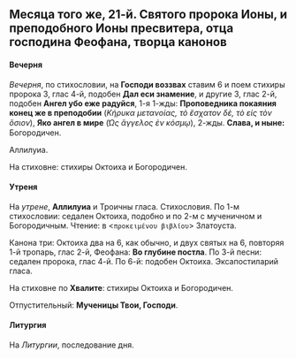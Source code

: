 
## Месяца того же, 21-й. Святого пророка Ионы, и преподобного Ионы пресвитера, отца господина Феофана, творца канонов  

#### Вечерня

*Вечерня*, по стихословии, на **Господи воззвах** ставим 6 и поем стихиры пророка 3, глас 4-й, 
подобен **Дал еси знамение**, и другие 3, глас 2-й, подобен **Ангел убо еже радуйся**, 1-я 1-жды: 
**Проповедника покаяния конец же в преподобии** (*Κήρυκα μετανοίας, τὸ ἔσχατον δὲ, τὸ εἰς τὸν ὅσιον*), 
**Яко ангел в мире** (*̔Ως ἄγγελος ἐν κόσμῳ*), 2-жды. **Слава, и ныне:** Богородичен. 

Аллилуиа. 

На стиховне: стихиры Октоиха и Богородичен. 

#### Утреня

На *утрене*, **Аллилуиа** и Троичны гласа. Стихословия. По 1-м стихословии: седален Октоиха, 
подобно и по 2-м с мученичном и Богородичным. Чтение: в <`προκειμένου βιβλίου`> Златоуста.

Канона три: Октоиха два на 6, как обычно, и двух святых на 6, повторяя 1-й тропарь, глас 2-й, 
Феофана: **Во глубине постла**. 
По 3-й песни: седален пророка, глас 4-й. 
По 6-й: подобен Октоиха. 
Эксапостиларий гласа.

На стиховне по **Хвалите**: стихиры Октоиха и Богородичен. 

Отпустительный: **Мученицы Твои, Господи**.

#### Литургия

На *Литургии*, последование дня. 
